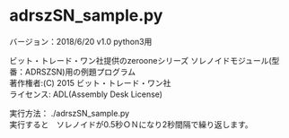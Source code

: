 # adrszSN_sample.py
バージョン：2018/6/20 v1.0  python3用  

ビット・トレード・ワン社提供のzerooneシリーズ ソレノイドモジュール(型番：ADRSZSN)用の例題プログラム  
著作権者:(C) 2015 ビット・トレード・ワン社  
ライセンス: ADL(Assembly Desk License)  

実行方法： ./adrszSN_sample.py  
実行すると　ソレノイドが0.5秒ＯＮになり2秒間隔で繰り返します。  
